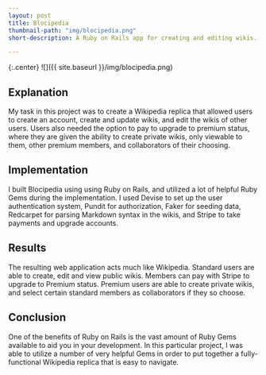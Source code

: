 ```yaml
---
layout: post
title: Blocipedia
thumbnail-path: "img/blocipedia.png"
short-description: A Ruby on Rails app for creating and editing wikis.

---
```


{:.center}
![]({{ site.baseurl }}/img/blocipedia.png)

## Explanation

My task in this project was to create a Wikipedia replica that allowed users to create an account, create and update wikis, and edit the wikis of other users. Users also needed the option to pay to upgrade to premium status, where they are given the ability to create private wikis, only viewable to them, other premium members, and collaborators of their choosing.

## Implementation

I built Blocipedia using using Ruby on Rails, and utilized a lot of helpful Ruby Gems during the implementation. I used Devise to set up the user authentication system, Pundit for authorization, Faker for seeding data, Redcarpet for parsing Markdown syntax in the wikis, and Stripe to take payments and upgrade accounts.

## Results

The resulting web application acts much like Wikipedia. Standard users are able to create, edit and view public wikis. Members can pay with Stripe to upgrade to Premium status. Premium users are able to create private wikis, and select certain standard members as collaborators if they so choose.

## Conclusion

One of the benefits of Ruby on Rails is the vast amount of Ruby Gems available to aid you in your development. In this particular project, I was able to utilize a number of very helpful Gems in order to put together a fully-functional Wikipedia replica that is easy to navigate.
